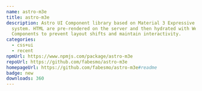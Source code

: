 ```yaml
---
name: astro-m3e
title: astro-m3e
description: Astro UI Component library based on Material 3 Expressive design
  system. HTML are pre-rendered on the server and then hydrated with Web
  Components to prevent layout shifts and maintain interactivity.
categories:
  - css+ui
  - recent
npmUrl: https://www.npmjs.com/package/astro-m3e
repoUrl: https://github.com/fabesmo/astro-m3e
homepageUrl: https://github.com/fabesmo/astro-m3e#readme
badge: new
downloads: 360
---
```

